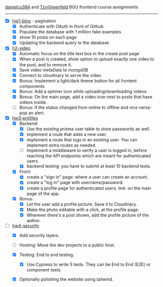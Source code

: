 [danielco384](https://github.com/danielco384) and [TzviGreenfeld](https://github.com/TzviGreenfeld) BGU frontend course assignments
<hr/>

- [x] [hw1-blog](https://github.com/bgu-frontend/hw1-blog) - pagination
  - [x] Authenticate with OAuth in front of Github
  - [x] Populate the database with 1 million fake examples
  - [x] show 10 posts on each page
  - [x] Updating the backend query to the database
  
- [x] [h2-video](https://github.com/bgu-frontend/hw2-video)
  - [x] Automatic focus on the title text box in the create post page
  - [x] When a post is created, show option to upload exactly one video to the post, and to remove it.
  - [x] Save video metaData to mongoDB
  - [x] Connect to cloudinary to serve the video
  - [x] Bonus: Implement a light/dark theme button for all frontent components
  - [x] Bonus: Add a spinner icon while uploading/downloading videos
  - [x] Bonus: On the main page, add a video icon next to posts that have videos inside. 
  - [ ] Bonus: if the status changed from online to offline and vice versa- pop an alert. 
  
- [x] [hw3-profiles](https://github.com/bgu-frontend/hw3-profiles)
  - [x] Backend:
    - [x] Use the existing prisma user table to store passwords as well.
    - [x] implement a route that adds a new user.
    - [x] implement a route that logs in an existing user. You can implement extra routes as needed.
    - [ ] Implement a middleware to verify a user is logged in, before reaching the API endpoints which are meant for authenticated users.
    - [x] backend testing: you have to submit at least 10 backend tests.
  - [x] Front:
    - [x] create a "sign in" page: where a user can create an account.
    - [x] create a "log in" page with username/password.
    - [x] create a profile page for authenticated users. link: on the main page of the app.
  - [x] Bonus:
    - [x] Let the user add a profile picture. Save it to Cloudinary.
    - [x] Make the photo editable with a click, at the profile page.
    - [x] Wherever there's a post shown, add the profile picture of the author.
        
- [ ] [hw4-security](https://github.com/bgu-frontend/hw4-security)
  - [x] Add security layers.
  - [ ] Hosting: Move the dev projects to a public host.
  - [x] Testing: End to end testing.
    - [x] Use Cypress to write 5 tests. They can be End to End (E2E) or component tests.
  - [x] Optionally polishing the website using tailwind.



